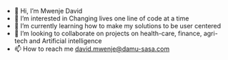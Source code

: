 - 👋 Hi, I’m Mwenje David
- 👀 I’m interested in Changing lives one line of code at a time
- 🌱 I’m currently learning how to make my solutions to be user centered
- 💞️ I’m looking to collaborate on projects on health-care, finance, agri-tech and Artificial intelligence
- 📫 How to reach me david.mwenje@damu-sasa.com

<!---
mwenje-ds/mwenje-ds is a ✨ special ✨ repository because its `README.md` (this file) appears on your GitHub profile.
You can click the Preview link to take a look at your changes.
--->
